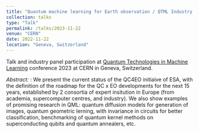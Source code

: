 ```yaml
---
title: "Quantum machine learning for Earth observation / QTML Industry Panel"
collection: talks
type: "Talk"
permalink: /talks/2023-11-22
venue: "CERN"
date: 2022-11-22
location: "Geneva, Switzerland"
---
```


Talk and industry panel participation at [Quantum Technologies in Machine Learning](https://qtml-2023.web.cern.ch/) conference 2023 at CERN in Geneva, Switzerland. 

_Abstract:_ : We present the current status of the QC4EO initiaive of ESA, with the definition of the roadmap for the QC x EO developments for the next 15 years, established by 2 consortia of expert insitution in Europe (from academia, supercomputer centres, and industry). We also show examples of promising research in QML: quantum diffusion models for generation of images, quantum geometric lerning, with invariance in circuits for better classification, benchmarking of quantum kernel methods on superconducting qubits and quantum annealers, etc.



